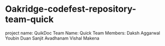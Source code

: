 # Oakridge-codefest-repository-team-quick
 project name: QuikDoc
Team Name: Quick
Team Members:
    Daksh Aggarwal
    Youbin Duan
    Sanjit Avadhanam
    Vishal Makena
